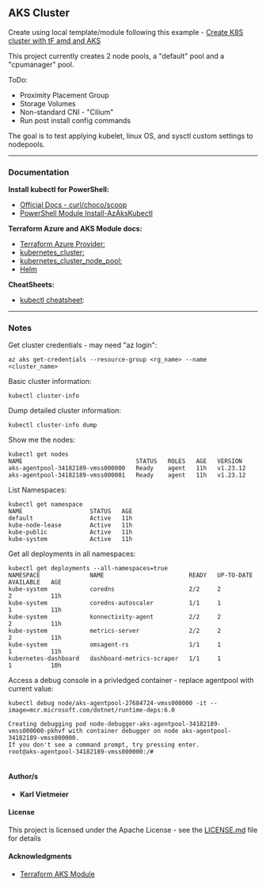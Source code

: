 ## AKS Cluster

Create using local template/module following this example - [Create K8S cluster with tF amd and AKS](https://docs.microsoft.com/en-us/azure/developer/terraform/create-k8s-cluster-with-tf-and-aks)

This project currently creates 2 node pools, a "default" pool and a "cpumanager" pool.

ToDo:

* Proximity Placement Group
* Storage Volumes
* Non-standard CNI - "Cilium"
* Run post install config commands

The goal is to test applying kubelet, linux OS, and sysctl custom settings to nodepools.

---

### Documentation

**Install kubectl for PowerShell:**  

* [Official Docs - curl/choco/scoop](https://kubernetes.io/docs/tasks/tools/install-kubectl-windows/)
* [PowerShell Module Install-AzAksKubectl](https://docs.microsoft.com/en-us/powershell/module/az.aks/install-azakskubectl?view=azps-8.0.0)

**Terraform Azure and AKS Module docs:**

* [Terraform Azure Provider:](https://registry.terraform.io/providers/hashicorp/azurerm/latest/docs)
* [kubernetes_cluster:](https://registry.terraform.io/providers/hashicorp/azurerm/latest/docs/resources/kubernetes_cluster)
* [kubernetes_cluster_node_pool:](https://registry.terraform.io/providers/hashicorp/azurerm/latest/docs/resources/kubernetes_cluster_node_pool)
* [Helm](https://registry.terraform.io/providers/hashicorp/helm/latest/docs)

**CheatSheets:**  

* [kubectl cheatsheet](https://kubernetes.io/docs/reference/kubectl/cheatsheet/):

---

### Notes

Get cluster credentials - may need "az login":

```shell
az aks get-credentials --resource-group <rg_name> --name <cluster_name>
```

Basic cluster information:

```shell
kubectl cluster-info
```
  
Dump detailed cluster information:

```shell
kubectl cluster-info dump
```
  
Show me the nodes:

```shell
kubectl get nodes
NAME                                STATUS   ROLES   AGE   VERSION
aks-agentpool-34182189-vmss000000   Ready    agent   11h   v1.23.12
aks-agentpool-34182189-vmss000001   Ready    agent   11h   v1.23.12
```
  
List Namespaces:

```shell
kubectl get namespace
NAME                   STATUS   AGE
default                Active   11h
kube-node-lease        Active   11h
kube-public            Active   11h
kube-system            Active   11h
```
  
Get all deployments in all namespaces:

```shell
kubectl get deployments --all-namespaces=true
NAMESPACE              NAME                        READY   UP-TO-DATE   AVAILABLE   AGE
kube-system            coredns                     2/2     2            2           11h
kube-system            coredns-autoscaler          1/1     1            1           11h
kube-system            konnectivity-agent          2/2     2            2           11h
kube-system            metrics-server              2/2     2            2           11h
kube-system            omsagent-rs                 1/1     1            1           11h
kubernetes-dashboard   dashboard-metrics-scraper   1/1     1            1           10h
```
  
Access a debug console in a privledged container - replace agentpool with current value:

```shell
kubectl debug node/aks-agentpool-27684724-vmss000000 -it --image=mcr.microsoft.com/dotnet/runtime-deps:6.0
```

```shell
Creating debugging pod node-debugger-aks-agentpool-34182189-vmss000000-pkhvf with container debugger on node aks-agentpool-34182189-vmss000000.
If you don't see a command prompt, try pressing enter.
root@aks-agentpool-34182189-vmss000000:/#
  
```

#### Author/s

* **Karl Vietmeier**

#### License

This project is licensed under the Apache License - see the [LICENSE.md](LICENSE.md) file for details

#### Acknowledgments

* [Terraform AKS Module](https://registry.terraform.io/modules/Azure/aks/azurerm/latest)
